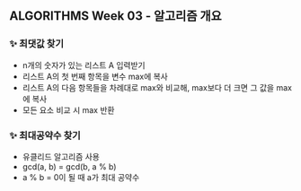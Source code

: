 ## ALGORITHMS Week 03 - 알고리즘 개요

### ✨ 최댓값 찾기

- n개의 숫자가 있는 리스트 A 입력받기
- 리스트 A의 첫 번째 항목을 변수 max에 복사
- 리스트 A의 다음 항목들을 차례대로 max와 비교해, max보다 더 크면 그 값을 max에 복사
- 모든 요소 비교 시 max 반환

### ✨ 최대공약수 찾기

- 유클리드 알고리즘 사용
- gcd(a, b) = gcd(b, a % b)
- a % b = 0이 될 때 a가 최대 공약수
